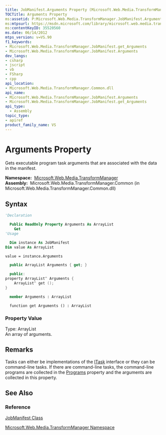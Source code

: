 ```yaml
---
title: JobManifest.Arguments Property (Microsoft.Web.Media.TransformManager)
TOCTitle: Arguments Property
ms:assetid: P:Microsoft.Web.Media.TransformManager.JobManifest.Arguments
ms:mtpsurl: https://msdn.microsoft.com/library/microsoft.web.media.transformmanager.jobmanifest.arguments(v=VS.90)
ms:contentKeyID: 35520560
ms.date: 06/14/2012
mtps_version: v=VS.90
f1_keywords:
- Microsoft.Web.Media.TransformManager.JobManifest.get_Arguments
- Microsoft.Web.Media.TransformManager.JobManifest.Arguments
dev_langs:
- csharp
- jscript
- vb
- FSharp
- cpp
api_location:
- Microsoft.Web.Media.TransformManager.Common.dll
api_name:
- Microsoft.Web.Media.TransformManager.JobManifest.Arguments
- Microsoft.Web.Media.TransformManager.JobManifest.get_Arguments
api_type:
  - Assembly
topic_type:
- apiref
product_family_name: VS
---
```


# Arguments Property

Gets executable program task arguments that are associated with the data in the manifest.

**Namespace:**  [Microsoft.Web.Media.TransformManager](microsoft-web-media-transformmanager-namespace.md)  
**Assembly:**  Microsoft.Web.Media.TransformManager.Common (in Microsoft.Web.Media.TransformManager.Common.dll)

## Syntax

```vb
'Declaration

  Public ReadOnly Property Arguments As ArrayList
    Get
'Usage

  Dim instance As JobManifest
Dim value As ArrayList

value = instance.Arguments
```

```csharp
  public ArrayList Arguments { get; }
```

```cpp
  public:
property ArrayList^ Arguments {
    ArrayList^ get ();
}
```

``` fsharp
  member Arguments : ArrayList
```

```jscript
  function get Arguments () : ArrayList
```

### Property Value

Type: ArrayList  
An array of arguments.  

## Remarks

Tasks can either be implementations of the [ITask](itask-interface-microsoft-web-media-transformmanager.md) interface or they can be command-line tasks. If there are command-line tasks, the command-line programs are collected in the [Programs](jobmanifest-programs-property-microsoft-web-media-transformmanager.md) property and the arguments are collected in this property.

## See Also

### Reference

[JobManifest Class](jobmanifest-class-microsoft-web-media-transformmanager.md)

[Microsoft.Web.Media.TransformManager Namespace](microsoft-web-media-transformmanager-namespace.md)

